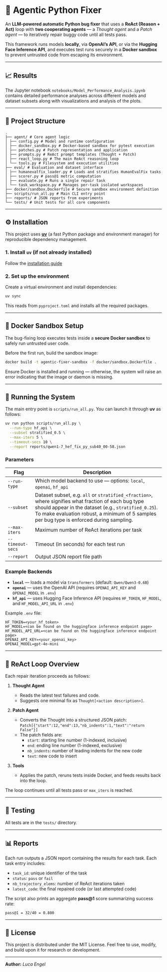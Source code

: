 # 🧠 Agentic Python Fixer

An **LLM-powered automatic Python bug fixer** that uses a **ReAct (Reason + Act)** loop with **two cooperating agents** — a *Thought agent* and a *Patch agent* — to iteratively repair buggy code until all tests pass.  

This framework runs models **locally**, via **OpenAI’s API**, or via the **Hugging Face Inference API**, and executes test runs securely in a **Docker sandbox** to prevent untrusted code from escaping its environment.

---

## 📈 Results

The Jupyter notebook `notebooks/Model_Performance_Analysis.ipynb` contains detailed performance analyses across different models and dataset subsets along with visualizations and analysis of the plots.



---


## 📁 Project Structure

```text
.
├── agent/ # Core agent logic
│ ├── config.py # Model and runtime configuration
│ ├── docker_sandbox.py # Docker-based sandbox for pytest execution
│ ├── patches.py # Patch representation and application
│ ├── prompts.py # ReAct prompt templates (Thought + Patch)
│ ├── react_loop.py # The main ReAct reasoning loop
│ └── tools.py # Filesystem and execution utilities
├── eval/ # Evaluation and dataset interface
│ ├── humanevalfix_loader.py # Loads and stratifies HumanEvalFix tasks
│ ├── scorer.py # pass@1 metric computation
│ ├── evaluate.py # Runs a single repair task
│ └── task_workspace.py # Manages per-task isolated workspaces
├── docker/sandbox.Dockerfile # Secure sandbox environment definition
├── scripts/run_all.py # Main CLI entry point
├── reports/ # JSON reports from experiments
└── tests/ # Unit tests for all core components
````

---

## ⚙️ Installation

This project uses [**uv**](https://github.com/astral-sh/uv) (a fast Python package and environment manager) for reproducible dependency management.

### 1. Install `uv` (if not already installed) 
Follow the [installation guide](https://docs.astral.sh/uv/getting-started/installation/)

### 2. Set up the environment

Create a virtual environment and install dependencies:

```bash
uv sync
```

This reads from `pyproject.toml` and installs all the required packages.

---

## 🧩 Docker Sandbox Setup

The bug-fixing loop executes tests inside a **secure Docker sandbox** to safely run untrusted user code.

Before the first run, build the sandbox image:

```bash
docker build -t agentic-fixer-sandbox -f docker/sandbox.Dockerfile .
```

Ensure Docker is installed and running — otherwise, the system will raise an error indicating that the image or
daemon is missing.

---

## 🚀 Running the System

The main entry point is `scripts/run_all.py`.
You can launch it through **uv** as follows:

```bash
uv run python scripts/run_all.py \
  --run-type hf_api \
  --subset stratified_0.5 \
  --max-iters 5 \
  --timeout-secs 10 \
  --report reports/qwen1-7_hef_fix_py_sub40_00-58.json
```

### Parameters

| Flag             | Description                                                                                                                                                                                                                                                          |
| ---------------- |----------------------------------------------------------------------------------------------------------------------------------------------------------------------------------------------------------------------------------------------------------------------|
| `--run-type`     | Which model backend to use — options: `local`, `openai`, `hf_api`                                                                                                                                                                                                    |
| `--subset`       | Dataset subset, e.g. `all` or `stratified_<fraction>`, where <fraction> signifies what fraction of each bug type should appear in the dataset (e.g., `stratified_0.25`). To make evaluation robust, a minimum of 5 samples per bug type is enforced during sampling. |
| `--max-iters`    | Maximum number of ReAct iterations per task                                                                                                                                                                                                                          |
| `--timeout-secs` | Timeout (in seconds) for each test run                                                                                                                                                                                                                               |
| `--report`       | Output JSON report file path                                                                                                                                                                                                                                         |

### Example Backends

* **`local`** — loads a model via `transformers` (default: `Qwen/Qwen3-0.6B`)
* **`openai`** — uses the OpenAI API (requires `OPENAI_API_KEY` and `OPENAI_MODEL` in `.env`)
* **`hf_api`** — uses Hugging Face Inference API (requires `HF_TOKEN`, `HF_MODEL`, and `HF_MODEL_API_URL` in `.env`)

Example `.env` file:

```env
HF_TOKEN=<your_hf_token>
HF_MODEL=<can be found on the huggingface inference endpoint page>
HF_MODEL_API_URL=<can be found on the huggingface inference endpoint page>
OPENAI_API_KEY=<your_openai_key>
OPENAI_MODEL=gpt-4o-mini
```

---

## 🧠 ReAct Loop Overview

Each repair iteration proceeds as follows:

1. **Thought Agent**

    * Reads the latest test failures and code.
    * Suggests one minimal fix as `Thought[<action description>]`.

2. **Patch Agent**

    * Converts the Thought into a structured JSON patch:
      `Patch[{"start":12,"end":13,"nb_indents":1,"text":"return False"}]`
    * The patch fields are:
      * `start`: starting line number (1-indexed, inclusive)
      * `end`: ending line number (1-indexed, exclusive)
      * `nb_indents`: number of leading indents for the new code
      * `text`: new code to insert

3. **Tools**

    * Applies the patch, reruns tests inside Docker, and feeds results back into the loop.

The loop continues until all tests pass or `max_iters` is reached.

---

## 🧪 Testing

All tests are in the `tests/` directory.

---

## 📊 Reports

Each run outputs a JSON report containing the results for each task. Each task entry includes:
- `task_id`: unique identifier of the task
- `status`: `pass` or `fail`
- `nb_trajectory_elems`: number of ReAct iterations taken
- `latest_code`: the final repaired code (or last attempted code)

The script also prints an aggregate **pass@1** score summarizing success rate:

```
pass@1 = 32/40 = 0.800
```

---

## 🧾 License

This project is distributed under the MIT License.
Feel free to use, modify, and build upon it for research or development.

---

**Author:** *Luca Engel*

